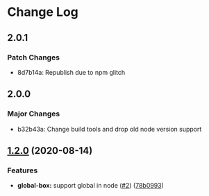 # Change Log

## 2.0.1

### Patch Changes

- 8d7b14a: Republish due to npm glitch

## 2.0.0

### Major Changes

- b32b43a: Change build tools and drop old node version support

## [1.2.0](https://github.com/kristw/registry/compare/global-box@1.1.1...global-box@1.2.0) (2020-08-14)

### Features

- **global-box:** support global in node ([#2](https://github.com/kristw/registry/issues/2)) ([78b0993](https://github.com/kristw/registry/commit/78b09930533afd782d2963b892d3cace303bff09))
